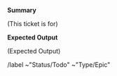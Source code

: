**Summary**

(This ticket is for)

**Expected Output**

(Expected Output)

/label ~"Status/Todo" ~"Type/Epic"